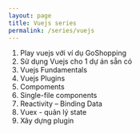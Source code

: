 ```yaml
---
layout: page
title: Vuejs series
permalink: /series/vuejs
---
```


1. Play vuejs với ví dụ GoShopping
2. Sử dụng Vuejs cho 1 dự án sẵn có
3. Vuejs Fundamentals
4. Vuejs Plugins
5. Compoments
6. Single-file components
7. Reactivity – Binding	Data
8. Vuex - quản lý state
9. Xây dựng plugin